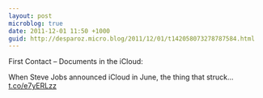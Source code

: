 ```yaml
---
layout: post
microblog: true
date: 2011-12-01 11:50 +1000
guid: http://desparoz.micro.blog/2011/12/01/t142058073278787584.html
---
```

First Contact – Documents in the iCloud: 

When Steve Jobs announced iCloud in June, the thing that struck... [t.co/e7yERLzz](http://t.co/e7yERLzz)
